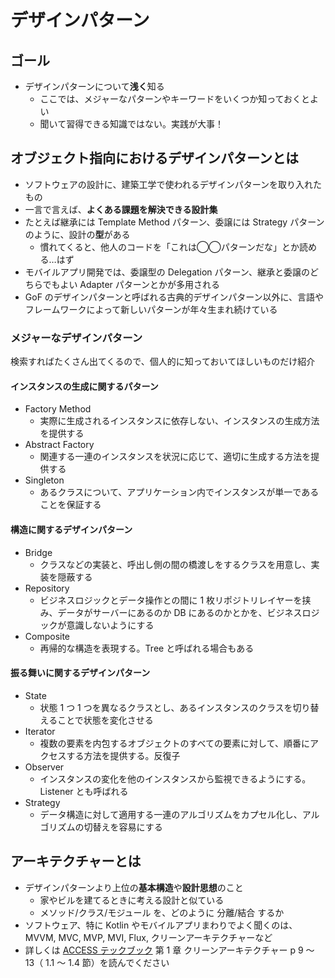 # デザインパターン

## ゴール

* デザインパターンについて**浅く**知る
  * ここでは、メジャーなパターンやキーワードをいくつか知っておくとよい
  * 聞いて習得できる知識ではない。実践が大事！

## オブジェクト指向におけるデザインパターンとは

* ソフトウェアの設計に、建築工学で使われるデザインパターンを取り入れたもの
* 一言で言えば、**よくある課題を解決できる設計集**
* たとえば継承には Template Method パターン、委譲には Strategy パターンのように、設計の**型**がある
  * 慣れてくると、他人のコードを「これは◯◯パターンだな」とか読める…はず
* モバイルアプリ開発では、委譲型の Delegation パターン、継承と委譲のどちらでもよい Adapter パターンとかが多用される
* GoF のデザインパターンと呼ばれる古典的デザインパターン以外に、言語やフレームワークによって新しいパターンが年々生まれ続けている

### メジャーなデザインパターン

検索すればたくさん出てくるので、個人的に知っておいてほしいものだけ紹介

#### インスタンスの生成に関するパターン

* Factory Method
  * 実際に生成されるインスタンスに依存しない、インスタンスの生成方法を提供する
* Abstract Factory
  * 関連する一連のインスタンスを状況に応じて、適切に生成する方法を提供する
* Singleton
  * あるクラスについて、アプリケーション内でインスタンスが単一であることを保証する

#### 構造に関するデザインパターン

* Bridge
  * クラスなどの実装と、呼出し側の間の橋渡しをするクラスを用意し、実装を隠蔽する
* Repository
  * ビジネスロジックとデータ操作との間に 1 枚リポジトリレイヤーを挟み、データがサーバーにあるのか DB にあるのかとかを、ビジネスロジックが意識しないようにする
* Composite
  * 再帰的な構造を表現する。Tree と呼ばれる場合もある

#### 振る舞いに関するデザインパターン

* State
  * 状態 1 つ 1 つを異なるクラスとし、あるインスタンスのクラスを切り替えることで状態を変化させる
* Iterator
  * 複数の要素を内包するオブジェクトのすべての要素に対して、順番にアクセスする方法を提供する。反復子
* Observer
  * インスタンスの変化を他のインスタンスから監視できるようにする。Listener とも呼ばれる
* Strategy
  * データ構造に対して適用する一連のアルゴリズムをカプセル化し、アルゴリズムの切替えを容易にする

## アーキテクチャーとは

* デザインパターンより上位の**基本構造**や**設計思想**のこと
  * 家やビルを建てるときに考える設計と似ている
  * メソッド/クラス/モジュール を、どのように 分離/結合 するか
* ソフトウェア、特に Kotlin やモバイルアプリまわりでよく聞くのは、MVVM, MVC, MVP, MVI, Flux, クリーンアーキテクチャーなど
* 詳しくは [ACCESS テックブック](https://access-company.github.io/techbookfest/techbookfest7/ACCESS_techbook_ebook_20190922.pdf) 第 1 章 クリーンアーキテクチャー p 9 〜 13（ 1.1 〜 1.4 節）を読んでください